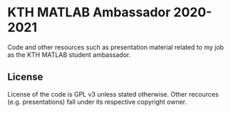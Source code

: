 # KTH MATLAB Ambassador 2020-2021
Code and other resources such as presentation material related to my job as the KTH MATLAB student ambassador.

## License
License of the code is GPL v3 unless stated otherwise. Other recources (e.g. presentations) fall under its respective copyright owner.
